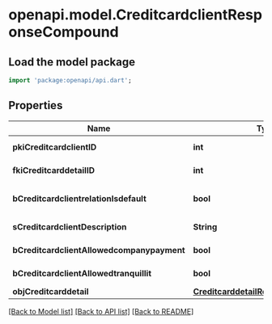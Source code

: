 # openapi.model.CreditcardclientResponseCompound

## Load the model package
```dart
import 'package:openapi/api.dart';
```

## Properties
Name | Type | Description | Notes
------------ | ------------- | ------------- | -------------
**pkiCreditcardclientID** | **int** | The unique ID of the Creditcardclient | 
**fkiCreditcarddetailID** | **int** | The unique ID of the Creditcarddetail | 
**bCreditcardclientrelationIsdefault** | **bool** | Whether if it's the creditcardclient is the default one | 
**sCreditcardclientDescription** | **String** | The description of the Creditcardclient | 
**bCreditcardclientAllowedcompanypayment** | **bool** | Whether if it's an allowedagencypayment | 
**bCreditcardclientAllowedtranquillit** | **bool** | Whether if it's an allowedtranquillit | 
**objCreditcarddetail** | [**CreditcarddetailResponseCompound**](CreditcarddetailResponseCompound.md) |  | 

[[Back to Model list]](../README.md#documentation-for-models) [[Back to API list]](../README.md#documentation-for-api-endpoints) [[Back to README]](../README.md)


